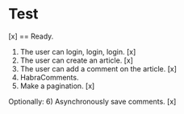 # Test
[x] == Ready.

1) The user can login, login, login. [x]
2) The user can create an article. [x]
3) The user can add a comment on the article. [x]
4) HabraComments.
5) Make a pagination. [x] 

Optionally:
6) Asynchronously save comments. [x]